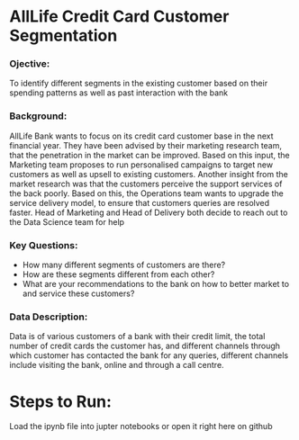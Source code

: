 # AllLife Credit Card Customer Segmentation

### Ojective: 
To identify  different  segments  in  the  existing  customer  based  on  their spending patterns as well as past interaction with the bank

### Background:
AllLife Bank wants to focus on its credit card customer base in the next financial  year.  They  have  been  advised  by  their  marketing  research  team,  that  the penetration  in  the  market  can  be  improved. Based  on  this  input,  the  Marketing  team proposes to run personalised campaigns to target new customers as well as upsell to existing  customers.  Another  insight from  the market  research  was  that  the  customers perceive the support services of the back poorly. Based on this, the Operations team wants  to  upgrade  the  service  delivery  model,  to  ensure  that  customers  queries  are resolved faster. Head of Marketing and Head of Delivery both decide to reach out to the Data Science team for help

### Key Questions:
* How many different segments of customers are there?
* How are these segments different from each other?
* What  are  your recommendations  to  the  bank  on  how  to  better  market  to  and service these customers?


### Data Description:
Data is of various customers of a bank with their credit limit, the total number of credit cards  the  customer  has,  and  different  channels  through  which  customer  has contacted  the  bank  for  any  queries,  different  channels  include  visiting  the  bank, online and through a call centre.

# Steps to Run:

Load the ipynb file into jupter notebooks or open it right here on github